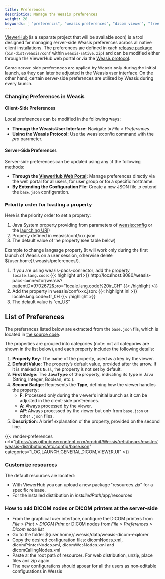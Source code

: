 ```yaml
---
title: Preferences
description: Manage the Weasis preferences
weight: 20
keywords: [ "preferences", "weasis preferences", "dicom viewer", "free dicom viewer", "open source dicom viewer", "weasis dicom viewer",  "multi-platform dicom viewer", "dicom", "pacs", "pacs viewer" ]
---
```


[ViewerHub]() (is a separate project that will be available soon) is a tool designed for managing server-side Weasis preferences across all native client installations. The preferences are defined in each [release package](https://github.com/nroduit/Weasis/releases) (`bin-dist/weasis/conf` within `weasis-native.zip`) and can be modified either through the ViewerHub web portal or via the [Weasis protocol](../../../getting-started/weasis-protocol/#modify-the-launch-parameters).

Some server-side preferences are applied by Weasis only during the initial launch, as they can later be adjusted in the Weasis user interface. On the other hand, certain server-side preferences are utilized by Weasis during every launch.

### Changing Preferences in Weasis
#### Client-Side Preferences
Local preferences can be modified in the following ways:
- **Through the Weasis User Interface:** Navigate to _File > Preferences_.
- **Using the Weasis Protocol:** Use the [weasis:config](../../../getting-started/weasis-protocol/#modify-the-launch-parameters) command with the _pro_ parameter.

#### Server-Side Preferences
Server-side preferences can be updated using any of the following methods:
- **Through the [ViewerHub Web Portal]():** Manage preferences directly via the web portal for all users, for user group or for a specific hostname.
- **By Extending the Configuration File:** Create a new JSON file to extend the `base.json` configuration.

### Priority order for loading a property

Here is the priority order to set a property:
1. Java System property providing from parameters of [weasis:config](../../../getting-started/weasis-protocol/#modify-the-launch-parameters) or the [launching URI](https://github.com/nroduit/weasis-pacs-connector#launch-weasis-with-other-parameters))
2. Property defined in weasis/conf/xxx.json
3. The default value of the property (see table below)

Example to change language property (It will work only during the first launch of Weasis on a user session, otherwise delete ${user.home}/.weasis/preferences/).

1. If you are using weasis-pacs-connector, add the [property](https://github.com/nroduit/weasis-pacs-connector#launch-weasis-with-other-parameters) `locale.lang.code`:
{{< highlight url >}}
http://localhost:8080/weasis-pacs-connector/weasis?patientID=9702672&pro="locale.lang.code%20fr_CH"
{{< /highlight >}}
2. Add the property in weasis/conf/xxx.json:
{{< highlight ini >}}
locale.lang.code=fr_CH
{{< /highlight >}}
3. The default value is "en\_US"

## List of Preferences
The preferences listed below are extracted from the `base.json` file, which is located in [the source code](https://github.com/nroduit/Weasis/tree/master/weasis-distributions/etc/config).

The properties are grouped into categories (note: not all categories are shown in the list below), and each property includes the following details:
1. **Property Key**: The name of the property, used as a key by the viewer.
2. **Default Value**: The property’s default value, provided after the arrow. If it is marked as `Null`, the property is not set by default.
3. **First Badge**: The **JavaType** of the property, indicating its type in Java (String, Integer, Boolean, etc.).
4. **Second Badge**: Represents the **Type**, defining how the viewer handles the property:
   - **F**: Processed only during the viewer's initial launch as it can be adjusted in the client-side preferences.
   - **A**: Always processed by the viewer.
   - **AP**: Always processed by the viewer but only from `base.json` or other `.json` files.
5. **Description**: A brief explanation of the property, provided on the second line.

{{< render-preferences url="https://raw.githubusercontent.com/nroduit/Weasis/refs/heads/master/weasis-distributions/etc/config/base.json" categories="LOG,LAUNCH,GENERAL,DICOM,VIEWER,UI" >}}


### Customize resources

The default resources are located:
- With ViewerHub you can upload a new package "resources.zip" for a specific release. 
- For the installed distribution in *installedPath*/app/resources

### How to add DICOM nodes or DICOM printers at the server-side

- From the graphical user interface, configure the DICOM printers from _File > Print > DICOM Print_ or DICOM nodes from _File > Preferences > Dicom node list_
- Go to the folder ${user.home}/.weasis/data/weasis-dicom-explorer
- Copy the desired configuration files: dicomNodes.xml, dicomPrinterNodes.xml, dicomWebNodes.xml and dicomCallingNodes.xml
- Paste at the root path of resources. For web distribution, unzip, place files and zip again.
- The new configurations should appear for all the users as non-editable configurations in Weasis
